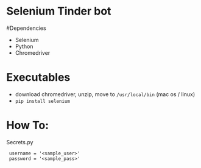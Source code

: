 # Selenium Tinder bot

#Dependencies
- Selenium
- Python
 - Chromedriver

# Executables
 -  download chromedriver, unzip, move to `/usr/local/bin` (mac os / linux)
 - `pip install selenium`


# How To:

Secrets.py
``` 
 username = '<sample_user>'
 password = '<sample_pass>'
```

